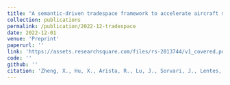 ```yaml
---
title: "A semantic-driven tradespace framework to accelerate aircraft manufacturing system design"
collection: publications
permalink: /publication/2022-12-tradespace
date: 2022-12-01
venue: 'Preprint'
paperurl: ''
link: 'https://assets.researchsquare.com/files/rs-2013744/v1_covered.pdf?c=1662051399'
code: ''
github: ''
citation: 'Zheng, X., Hu, X., Arista, R., Lu, J., Sorvari, J., Lentes, J., & Ubis, F. (2022).  &quot;A semantic-driven tradespace framework to accelerate aircraft manufacturing system design.&quot; <i> Preprint</i>'
---
```

